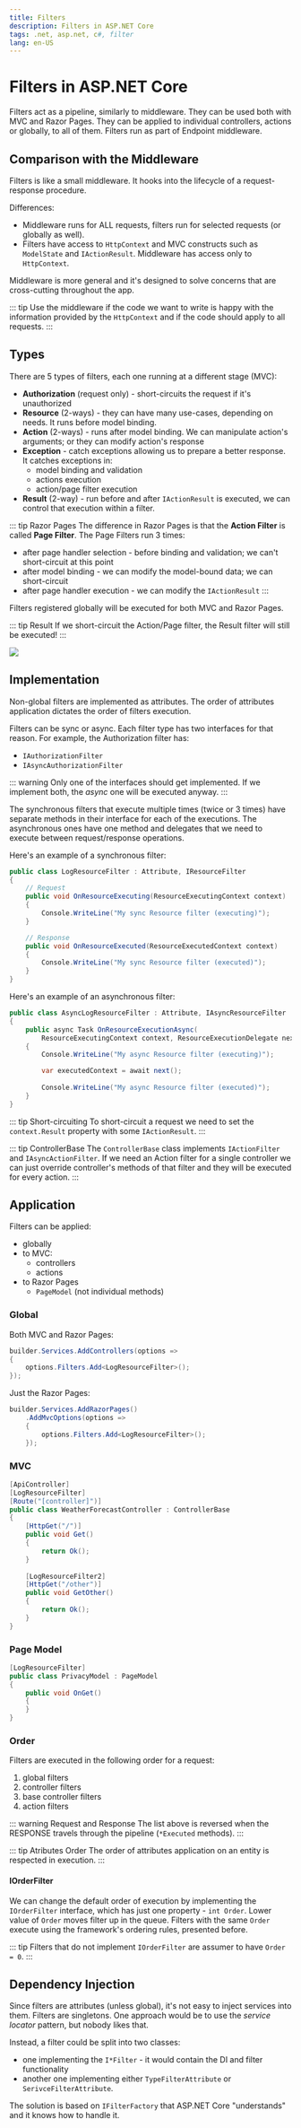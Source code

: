 ```yaml
---
title: Filters
description: Filters in ASP.NET Core
tags: .net, asp.net, c#, filter
lang: en-US
---
```


# Filters in ASP.NET Core

Filters act as a pipeline, similarly to middleware. They can be used both with
MVC and Razor Pages. They can be applied to individual controllers, actions or
globally, to all of them. Filters run as part of Endpoint middleware.

## Comparison with the Middleware

Filters is like a small middleware. It hooks into the lifecycle of a
request-response procedure.

Differences:

- Middleware runs for ALL requests, filters run for selected requests (or
  globally as well).
- Filters have access to `HttpContext` and MVC constructs such as `ModelState`
  and `IActionResult`. Middleware has access only to `HttpContext`.

Middleware is more general and it's designed to solve concerns that are
cross-cutting throughout the app.

::: tip
Use the middleware if the code we want to write is happy with the information
provided by the `HttpContext` and if the code should apply to all requests.
:::

## Types

There are 5 types of filters, each one running at a different stage (MVC):

- **Authorization** (request only) - short-circuits the request if it's unauthorized
- **Resource** (2-ways) - they can have many use-cases, depending on needs. It
    runs before model binding.
- **Action** (2-ways) - runs after model binding. We can manipulate action's
    arguments; or they can modify action's response
- **Exception** - catch exceptions allowing us to prepare a better response. It catches exceptions in:
    - model binding and validation
    - actions execution
    - action/page filter execution
- **Result** (2-way) - run before and after `IActionResult` is executed, we can
    control that execution within a filter.

::: tip Razor Pages
The difference in Razor Pages is that the **Action Filter** is called
**Page Filter**. The Page Filters run 3 times:

- after page handler selection - before binding and validation; we can't
short-circuit at this point
- after model binding - we can modify the model-bound data; we can short-circuit
- after page handler execution - we can modify the `IActionResult`
:::

Filters registered globally will be executed for both MVC and Razor Pages.

::: tip Result
If we short-circuit the Action/Page filter, the Result filter will still be
executed!
:::

![](./assets/filter-pipeline.png)

## Implementation

Non-global filters are implemented as attributes. The order of attributes
application dictates the order of filters execution.

Filters can be sync or async. Each filter type has two interfaces for that reason.
For example, the Authorization filter has:

- `IAuthorizationFilter`
- `IAsyncAuthorizationFilter`

::: warning
Only one of the interfaces should get implemented. If we implement both, the
*async* one will be executed anyway.
:::

The synchronous filters that execute multiple times (twice or 3 times) have
separate methods in their interface for each of the executions. The asynchronous
ones have one method and delegates that we need to execute between
request/response operations.

Here's an example of a synchronous filter:

```csharp
public class LogResourceFilter : Attribute, IResourceFilter
{
    // Request
    public void OnResourceExecuting(ResourceExecutingContext context)
    {
        Console.WriteLine("My sync Resource filter (executing)");
    }

    // Response
    public void OnResourceExecuted(ResourceExecutedContext context)
    {
        Console.WriteLine("My sync Resource filter (executed)");
    }
}
```

Here's an example of an asynchronous filter: 

```csharp
public class AsyncLogResourceFilter : Attribute, IAsyncResourceFilter
{
    public async Task OnResourceExecutionAsync(
        ResourceExecutingContext context, ResourceExecutionDelegate next)
    {
        Console.WriteLine("My async Resource filter (executing)");

        var executedContext = await next();
        
        Console.WriteLine("My async Resource filter (executed)");
    }
}
```

::: tip Short-circuiting
To short-circuit a request we need to set the `context.Result` property with
some `IActionResult`.
:::

::: tip ControllerBase
The `ControllerBase` class implements `IActionFilter` and `IAsyncActionFilter`.
If we need an Action filter for a single controller we can just override
controller's methods of that filter and they will be executed for every action.
:::

## Application

Filters can be applied:

- globally
- to MVC:
    - controllers
    - actions
- to Razor Pages
    - `PageModel` (not individual methods)

### Global

Both MVC and Razor Pages:

```csharp
builder.Services.AddControllers(options =>
{
    options.Filters.Add<LogResourceFilter>();
});
```

Just the Razor Pages:

```csharp
builder.Services.AddRazorPages()
    .AddMvcOptions(options =>
    {
        options.Filters.Add<LogResourceFilter>();
    });
```

### MVC

```csharp
[ApiController]
[LogResourceFilter]
[Route("[controller]")]
public class WeatherForecastController : ControllerBase
{
    [HttpGet("/")]
    public void Get()
    {
        return Ok();
    }
    
    [LogResourceFilter2]
    [HttpGet("/other")]
    public void GetOther()
    {
        return Ok();
    }
}
```

### Page Model

```csharp
[LogResourceFilter]
public class PrivacyModel : PageModel
{
    public void OnGet()
    {
    }
}
```

### Order

Filters are executed in the following order for a request:

1. global filters
2. controller filters
3. base controller filters
4. action filters

::: warning Request and Response
The list above is reversed when the RESPONSE travels through the pipeline
(`*Executed` methods).
:::

::: tip Atributes Order
The order of attributes application on an entity is respected in execution.
:::

#### IOrderFilter

We can change the default order of execution by implementing the `IOrderFilter`
interface, which has just one property - `int Order`. Lower value of `Order`
moves filter up in the queue. Filters with the same `Order` execute using the
framework's ordering rules, presented before.

::: tip
Filters that do not implement `IOrderFilter` are assumer to have `Order = 0`.
:::

## Dependency Injection

Since filters are attributes (unless global), it's not easy to inject services
into them. Filters are singletons. One approach would be to use the *service
locator* pattern, but nobody likes that.

Instead, a filter could be split into two classes:

- one implementing the `I*Filter` - it would contain the DI and filter
  functionality
- another one implementing either `TypeFilterAttribute` or
  `SerivceFilterAttribute`.

The solution is based on `IFilterFactory` that ASP.NET Core "understands" and it
knows how to handle it.
